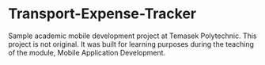 # Transport-Expense-Tracker
Sample academic mobile development project at Temasek Polytechnic. This project is not original. It was built for learning purposes during the teaching of the module, Mobile Application Development.
